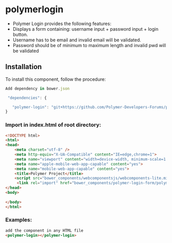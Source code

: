 # polymerlogin

* Polymer Login provides the following features:
* Displays a form containing: username input + password input + login button.
* Username has to be email and invalid email will be validated.
* Password should be of minimum to maximum length and invalid pwd will be validated

## Installation

To install this component, follow the procedure:
 ```js 
 Add dependency in bower.json

  "dependencies": {

    "polymer-login": "git+https://github.com/Polymer-Developers-Forums/polymerlogin.git"
}
```


### Import in index.html of root directory: 
```html
<!DOCTYPE html>
<html>
<head>
    <meta charset="utf-8" />
    <meta http-equiv="X-UA-Compatible" content="IE=edge,chrome=1">
    <meta name="viewport" content="width=device-width, minimum-scale=1.0, initial-scale=1.0, user-scalable=yes">
    <meta name="apple-mobile-web-app-capable" content="yes">
    <meta name="mobile-web-app-capable" content="yes">
    <title>Polymer Project</title>
    <script src="bower_components/webcomponentsjs/webcomponents-lite.min.js"></script>   
     <link rel="import" href="bower_components/polymer-login-form/polymer-login.html" />    
</head>
<body>
      
</body>
</html>
```
### Examples:

```html
add the component in any HTML file
<polymer-login></polymer-login>
```

